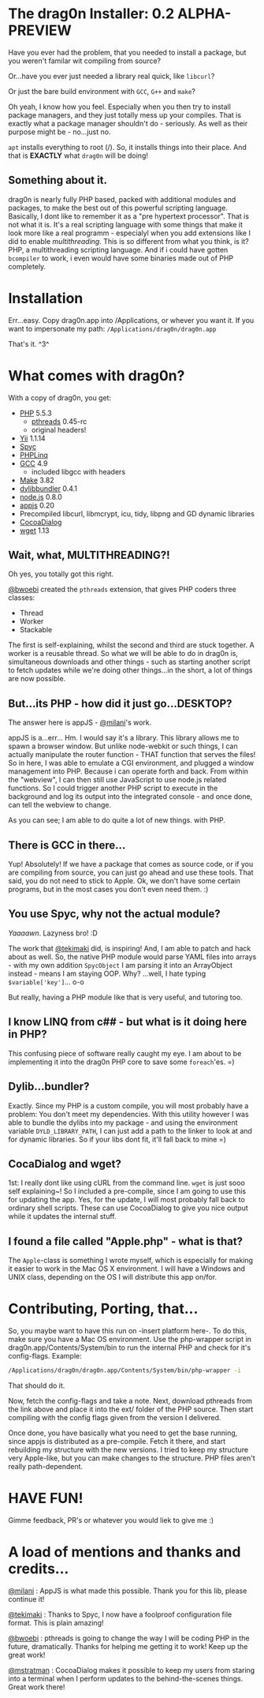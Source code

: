 # The drag0n Installer: 0.2 ALPHA-PREVIEW

Have you ever had the problem, that you needed to install a package, but you weren't familar wit compiling from source?

Or...have you ever just needed a library real quick, like `libcurl`?

Or just the bare build environment with `GCC`, `G++` and `make`?


Oh yeah, I know how you feel. Especially when you then try to install package managers, and they just totally mess up your compiles. That is exactly what a package manager shouldn't do - seriously. As well as their purpose might be - no...just no.


`apt` installs everything to root (/). So, it installs things into their place. And that is **EXACTLY** what `drag0n` will be doing!



## Something about it.

drag0n is nearly fully PHP based, packed with additional modules and packages, to make the best out of this powerful scripting language. Basically, I dont like to remember it as a "pre hypertext processor". That is not what it is. It's a real scripting language with some things that make it look more like a real programm - especialyl when you add extensions like I did to enable _multithreading_. This is so different from what you think, is it? PHP, a multithreading scripting language. And if i could have gotten `bcompiler` to work, i even would have some binaries made out of PHP completely.



# Installation

Err...easy. Copy drag0n.app into /Applications, or whever you want it. If you want to impersonate my path: `/Applications/drag0n/drag0n.app`

That's it. ^3^


# What comes with drag0n?

With a copy of drag0n, you get:

- [PHP](http://php.net) 5.5.3
    - [pthreads](https://github.com/bwoebi/pthreads) 0.45-rc
    - original headers!
- [Yii](http://yiiframework.com) 1.1.14
- [Spyc](https://github.com/tekimaki/spyc)
- [PHPLinq](http://phplinq.codeplex.com)
- [GCC](http://hpc.sourceforge.net) 4.9
	- included libgcc with headers
- [Make](http://www.gnu.org/software/software.html) 3.82
- [dylibbundler](http://macdylibbundler.sourceforge.net) 0.4.1
- [node.js](http://nodejs.org) 0.8.0
- [appjs](https://github.com/appjs/appjs) 0.20
- Precompiled libcurl, libmcrypt, icu, tidy, libpng and GD dynamic libraries
- [CocoaDialog](https://github.com/mstratman/cocoadialog)
- [wget](http://www.techtach.org/wget-prebuilt-binary-for-mac-osx-lion) 1.13



## Wait, what, MULTITHREADING?!

Oh yes, you totally got this right.

[@bwoebi](https://github.com/bwoebi) created the `pthreads` extension, that gives PHP coders three classes:

- Thread
- Worker
- Stackable



The first is self-explaining, whilst the second and third are stuck together. A worker is a reusable thread. So what we will be able to do in drag0n is, simultaneous downloads and other things - such as starting another script to fetch updates while we're doing other things...in the short, a lot of things are now possible.



## But...its PHP - how did it just go...DESKTOP?

The answer here is appJS - [@milani](https://github.com/milani)'s work.

appJS is a...err... Hm. I would say it's a library. This library allows me to spawn a browser window. But unlike node-webkit or such things, I can actually manipulate the router function - THAT function that serves the files! So in here, I was able to emulate a CGI environment, and plugged a window management into PHP. Because i can operate forth and back. From within the "webview", I can then still use JavaScript to use node.js related functions. So I could trigger another PHP script to execute in the background and log its output into the integrated console - and once done, can tell the webview to change.

As you can see; I am able to do quite a lot of new things. with PHP. 



## There is GCC in there...

Yup! Absolutely! If we have a package that comes as source code, or if you are compiling from source, you can just go ahead and use these tools. That said, you do not need to stick to Apple. Ok, we don't have some certain programs, but in the most cases you don't even need them. :)



## You use Spyc, why not the actual module?

*Yaaaawn*. Lazyness bro! :D

The work that [@tekimaki](https://github.com/tekimaki) did, is inspiring! And, I am able to patch and hack about as well. So, the native PHP module would parse YAML files into arrays - with my own addition `SpycObject` I am parsing it into an ArrayObject instead - means I am staying OOP. Why? ...well, I hate typing `$variable['key']`... o-o

But really, having a PHP module like that is very useful, and tutoring too.



## I know LINQ from c## - but what is it doing here in PHP?

This confusing piece of software really caught my eye. I am about to be implementing it into the drag0n PHP core to save some `foreach`'es. =)



## Dylib...bundler?

Exactly. Since my PHP is a custom compile, you will most probably have a problem: You don't meet my dependencies. With this utility however I was able to bundle the dylibs into my package - and using the environment variable `DYLD_LIBRARY_PATH`, I can just add a path to the linker to look at and for dynamic libraries. So if your libs dont fit, it'll fall back to mine =)



## CocaDialog and wget?

1st: I really dont like using cURL from the command line. `wget` is just sooo self explaining~! So I included a pre-compile, since I am going to use this for updating the app. Yes, for the update, I will most probably fall back to ordinary shell scripts. These can use CocoaDialog to give you nice output while it updates the internal stuff.



## I found a file called "Apple.php" - what is that?

The `Apple`-class is something I wrote myself, which is especially for making it easier to work in the Mac OS X environment. I will have a Windows and UNIX class, depending on the OS I will distribute this app on/for.



# Contributing, Porting, that...

So, you maybe want to have this run on -insert platform here-. To do this, make sure you have a Mac OS environment. Use the php-wrapper script in drag0n.app/Contents/System/bin to run the internal PHP and check for it's config-flags. Example:

```bash
/Applications/drag0n/drag0n.app/Contents/System/bin/php-wrapper -i
```

That should do it. 


Now, fetch the config-flags and take a note. Next, download pthreads from the link above and place it into the ext/ folder of the PHP source. Then start compiling with the config flags given from the version I delivered.


Once done, you have basically what you need to get the base running, since appjs is distributed as a pre-compile. Fetch it there, and start rebuilding my structure with the new versions. I tried to keep my structure very Apple-like, but you can make changes to the structure. PHP files aren't really path-dependent.


# HAVE FUN!

Gimme feedback, PR's or whatever you would liek to give me :)



# A load of mentions and thanks and credits...

[@milani](https://github.com/milani) : AppJS is what made this possible. Thank you for this lib, please continue it!

[@tekimaki](https://github.com/tekimaki) : Thanks to Spyc, I now have a foolproof configuration file format. This is plain amazing!

[@bwoebi](https://github.com/bwoebi) : pthreads is going to change the way I will be coding PHP in the future, dramatically. Thanks for helping me getting it to work! Keep up the great work!

[@mstratman](https://github.com/mstratman) : CocoaDialog makes it possible to keep my users from staring into a terminal when I perform updates to the behind-the-scenes things. Great work there!